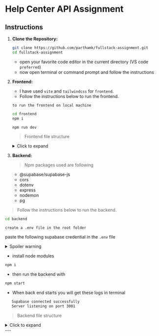 # Help Center API Assignment

## Instructions

1. **Clone the Repository:**

   ```bash
   git clone https://github.com/parthamk/fullstack-assignment.git
   cd fullstack-assignment
   ```
   - open your favorite code editor in the current directory (VS code `preferred`)
   - now open terminal or command prompt and follow the instructions

2. **Frontend:**

   - I have used `vite` and `tailwindcss` for `frontend`.
   - Follow the instructions below to run the frontend.

   `to run the frontend on local machine`

   ```bash
   cd frontend
   npm i
   ```

   ```bash
   npm run dev
   ```

   > Frontend file structure

   <details>
      <summary>Click to expand</summary>
      ```markdown
         └── 📁frontend
            └── 📁public
               └── check.svg
               └── vite.svg
            └── 📁src
               └── 📁assets
                     └── react.svg
               └── 📁components
                     └── CardGrid.jsx
                     └── Footer.jsx
                     └── Header.jsx
                     └── SearchBar.jsx
               └── 📁context
                     └── CardContext.jsx
               └── App.css
               └── App.jsx
               └── index.css
               └── main.jsx
            └── .gitignore
            └── eslint.config.js
            └── index.html
            └── package-lock.json
            └── package.json
            └── postcss.config.js
            └── README.md
            └── tailwind.config.js
            └── vite.config.js
      ```
   </details>

   

3. **Backend:**

   > Npm packages used are following
      - @supabase/supabase-js
      - cors
      - dotenv
      - express
      - nodemon
      - pg


> Follow the instructions below to run the backend.

   ```bash
   cd backend
   ```

   `create a .env file in the root folder`

   paste the following supabase credential in the `.env` file

   <details>
      <summary>Spoiler warning</summary>

      ```
      SUPABASE_URL=https://wrgfkdrxzlonqznuqutg.supabase.co
      SUPABASE_ANON_KEY=eyJhbGciOiJIUzI1NiIsInR5cCI6IkpXVCJ9.eyJpc3MiOiJzdXBhYmFzZSIsInJlZiI6IndyZ2ZrZHJ4emxvbnF6bnVxdXRnIiwicm9sZSI6ImFub24iLCJpYXQiOjE3MjM5MTYxNjAsImV4cCI6MjAzOTQ5MjE2MH0.ivvMmOjjDs_tyxg7mffLbJgd27IaKXSGegKqjnt-w4c
      ```
   </details>

   - install node modules

   ```bash
   npm i
   ```   
   - then run the backend with 

   ```bash 
   npm start
   ```

   - When back end starts you will get these logs in terminal
   ```bash
      Supabase connected successfully
      Server listening on port 3001
   ```

> Backend file structure

   <details>
      <summary>Click to expand</summary>
      
      └── 📁backend
         └── 📁routes
            └── cards.js
         └── .env
         └── .gitignore
         └── package-lock.json
         └── package.json
         └── server.js
      
   </details>
---
